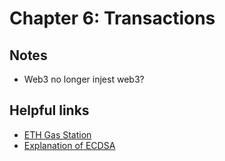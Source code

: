 # Chapter 6: Transactions

## Notes

* Web3 no longer injest web3?

## Helpful links

* [ETH Gas Station](https://ethgasstation.info/)
* [Explanation of ECDSA](https://www.instructables.com/Understanding-how-ECDSA-protects-your-data/)